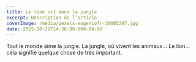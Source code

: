 ```yaml
---
title: Le lion vit dans la jungle
excerpt: Description de l’article
coverImage: /media/pexels-eugeniofr-30005297.jpg
date: 2025-10-22T14:36:00.000-04:00
---
```

Tout le monde aime la jungle. La jungle, où vivent les animaux... Le lion... cela signifie quelque chose de très important.